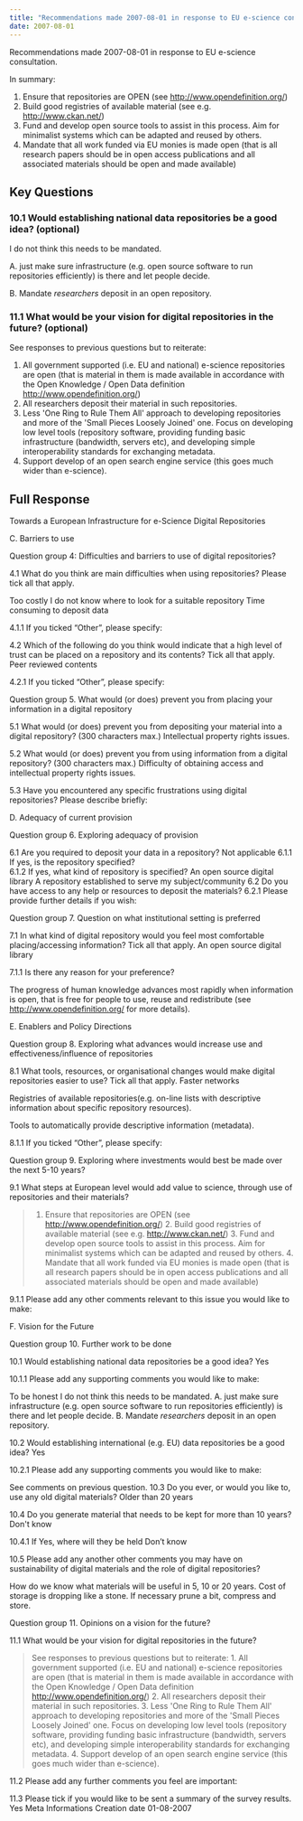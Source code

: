 ```yaml
---
title: "Recommendations made 2007-08-01 in response to EU e-science consultation"
date: 2007-08-01
---
```


Recommendations made 2007-08-01 in response to EU e-science consultation.

In summary:

1. Ensure that repositories are OPEN (see http://www.opendefinition.org/)
2. Build good registries of available material (see e.g. http://www.ckan.net/)
3. Fund and develop open source tools to assist in this process. Aim for minimalist systems which can be adapted and reused by others.
4. Mandate that all work funded via EU monies is made open (that is all research papers should be in open access publications and all associated materials should be open and made available)

## Key Questions

### 10.1 Would establishing national data repositories be a good idea? (optional)

I do not think this needs to be mandated.

A. just make sure infrastructure (e.g. open source software to run repositories efficiently) is there and let people decide.

B. Mandate *researchers* deposit in an open repository.

### 11.1 What would be your vision for digital repositories in the future? (optional)

See responses to previous questions but to reiterate:

1. All government supported (i.e. EU and national)  e-science repositories are open (that is material in them is made available in accordance with the Open Knowledge / Open Data definition http://www.opendefinition.org/)
2. All researchers deposit their material in such repositories.
3. Less 'One Ring to Rule Them All' approach to developing repositories and more of the 'Small Pieces Loosely Joined' one. Focus on developing low level tools (repository software, providing funding basic infrastructure (bandwidth, servers etc), and developing simple interoperability standards for exchanging metadata.
4. Support develop of an open search engine service (this goes much wider than e-science).

## Full Response

Towards a European Infrastructure for e-Science Digital Repositories
 
C. Barriers to use

Question group 4: Difficulties and barriers to use of digital repositories?

4.1 What do you think are main difficulties when using repositories? Please tick all that apply. 

Too costly
I do not know where to look for a suitable repository
Time consuming to deposit data

4.1.1 If you ticked “Other”, please specify:
 
4.2 Which of the following do you think would indicate that a high level of trust can be placed on a repository and its contents? Tick all that apply.  Peer reviewed contents

4.2.1 If you ticked “Other”, please specify:
 
Question group 5. What would (or does) prevent you from placing your information in a digital repository

5.1 What would (or does) prevent you from depositing your material into a digital repository? (300 characters max.)
Intellectual property rights issues. 

5.2 What would (or does) prevent you from using information from a digital repository? (300 characters max.)
Difficulty of obtaining access and intellectual property rights issues. 

5.3 Have you encountered any specific frustrations using digital repositories? Please describe briefly:
 
D. Adequacy of current provision

Question group 6. Exploring adequacy of provision

6.1 Are you required to deposit your data in a repository?  Not applicable
6.1.1 If yes, is the repository specified?  
6.1.2 If yes, what kind of repository is specified? An open source digital library
A repository established to serve my subject/community
6.2 Do you have access to any help or resources to deposit the materials? 
6.2.1 Please provide further details if you wish:
 
Question group 7. Question on what institutional setting is preferred

7.1 In what kind of digital repository would you feel most comfortable placing/accessing information? Tick all that apply.  An open source digital library

7.1.1 Is there any reason for your preference?

The progress of human knowledge advances most rapidly when information is open, that is free for people to use, reuse and redistribute (see http://www.opendefinition.org/ for more details). 

E. Enablers and Policy Directions

Question group 8. Exploring what advances would increase use and effectiveness/influence of repositories

8.1 What tools, resources, or organisational changes would make digital repositories easier to use? Tick all that apply.  Faster networks

Registries of available repositories(e.g. on-line lists with descriptive information about specific repository resources).

Tools to automatically provide descriptive information (metadata).

8.1.1 If you ticked “Other”, please specify:
 
Question group 9. Exploring where investments would best be made over the next 5-10 years?

9.1 What steps at European level would add value to science, through use of repositories and their materials?

> 1. Ensure that repositories are OPEN (see http://www.opendefinition.org/) 2. Build good registries of available material (see e.g. http://www.ckan.net/) 3. Fund and develop open source tools to assist in this process. Aim for minimalist systems which can be adapted and reused by others. 4. Mandate that all work funded via EU monies is made open (that is all research papers should be in open access publications and all associated materials should be open and made available) 

9.1.1 Please add any other comments relevant to this issue you would like to make:
 
F. Vision for the Future

Question group 10. Further work to be done

10.1 Would establishing national data repositories be a good idea?  Yes

10.1.1 Please add any supporting comments you would like to make:

To be honest I do not think this needs to be mandated. A. just make sure infrastructure (e.g. open source software to run repositories efficiently) is there and let people decide. B. Mandate *researchers* deposit in an open repository. 

10.2 Would establishing international (e.g. EU) data repositories be a good idea? Yes

10.2.1 Please add any supporting comments you would like to make:

See comments on previous question. 
10.3 Do you ever, or would you like to, use any old digital materials?  Older than 20 years

10.4 Do you generate material that needs to be kept for more than 10 years? Don't know

10.4.1 If Yes, where will they be held  Don’t know

10.5 Please add any another other comments you may have on sustainability of digital materials and the role of digital repositories?

How do we know what materials will be useful in 5, 10 or 20 years. Cost of storage is dropping like a stone. If necessary prune a bit, compress and store. 

Question group 11. Opinions on a vision for the future?

11.1 What would be your vision for digital repositories in the future?

> See responses to previous questions but to reiterate: 1. All government supported (i.e. EU and national) e-science repositories are open (that is material in them is made available in accordance with the Open Knowledge / Open Data definition http://www.opendefinition.org/) 2. All researchers deposit their material in such repositories. 3. Less 'One Ring to Rule Them All' approach to developing repositories and more of the 'Small Pieces Loosely Joined' one. Focus on developing low level tools (repository software, providing funding basic infrastructure (bandwidth, servers etc), and developing simple interoperability standards for exchanging metadata. 4. Support develop of an open search engine service (this goes much wider than e-science). 

11.2 Please add any further comments you feel are important:
 
11.3 Please tick if you would like to be sent a summary of the survey results.  Yes
Meta Informations
Creation date
01-08-2007 